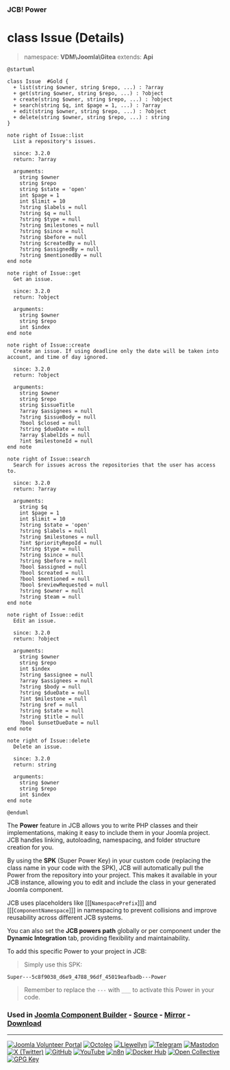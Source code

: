 ### JCB! Power
# class Issue (Details)
> namespace: **VDM\Joomla\Gitea**
> extends: **Api**

```uml
@startuml

class Issue  #Gold {
  + list(string $owner, string $repo, ...) : ?array
  + get(string $owner, string $repo, ...) : ?object
  + create(string $owner, string $repo, ...) : ?object
  + search(string $q, int $page = 1, ...) : ?array
  + edit(string $owner, string $repo, ...) : ?object
  + delete(string $owner, string $repo, ...) : string
}

note right of Issue::list
  List a repository's issues.

  since: 3.2.0
  return: ?array
  
  arguments:
    string $owner
    string $repo
    string $state = 'open'
    int $page = 1
    int $limit = 10
    ?string $labels = null
    ?string $q = null
    ?string $type = null
    ?string $milestones = null
    ?string $since = null
    ?string $before = null
    ?string $createdBy = null
    ?string $assignedBy = null
    ?string $mentionedBy = null
end note

note right of Issue::get
  Get an issue.

  since: 3.2.0
  return: ?object
  
  arguments:
    string $owner
    string $repo
    int $index
end note

note right of Issue::create
  Create an issue. If using deadline only the date will be taken into account, and time of day ignored.

  since: 3.2.0
  return: ?object
  
  arguments:
    string $owner
    string $repo
    string $issueTitle
    ?array $assignees = null
    ?string $issueBody = null
    ?bool $closed = null
    ?string $dueDate = null
    ?array $labelIds = null
    ?int $milestoneId = null
end note

note right of Issue::search
  Search for issues across the repositories that the user has access to.

  since: 3.2.0
  return: ?array
  
  arguments:
    string $q
    int $page = 1
    int $limit = 10
    ?string $state = 'open'
    ?string $labels = null
    ?string $milestones = null
    ?int $priorityRepoId = null
    ?string $type = null
    ?string $since = null
    ?string $before = null
    ?bool $assigned = null
    ?bool $created = null
    ?bool $mentioned = null
    ?bool $reviewRequested = null
    ?string $owner = null
    ?string $team = null
end note

note right of Issue::edit
  Edit an issue.

  since: 3.2.0
  return: ?object
  
  arguments:
    string $owner
    string $repo
    int $index
    ?string $assignee = null
    ?array $assignees = null
    ?string $body = null
    ?string $dueDate = null
    ?int $milestone = null
    ?string $ref = null
    ?string $state = null
    ?string $title = null
    ?bool $unsetDueDate = null
end note

note right of Issue::delete
  Delete an issue.

  since: 3.2.0
  return: string
  
  arguments:
    string $owner
    string $repo
    int $index
end note

@enduml
```

The **Power** feature in JCB allows you to write PHP classes and their implementations,
making it easy to include them in your Joomla project. JCB handles linking, autoloading,
namespacing, and folder structure creation for you.

By using the **SPK** (Super Power Key) in your custom code (replacing the class name
in your code with the SPK), JCB will automatically pull the Power from the repository
into your project. This makes it available in your JCB instance, allowing you to edit
and include the class in your generated Joomla component.

JCB uses placeholders like [[[`NamespacePrefix`]]] and [[[`ComponentNamespace`]]] in
namespacing to prevent collisions and improve reusability across different JCB systems.

You can also set the **JCB powers path** globally or per component under the
**Dynamic Integration** tab, providing flexibility and maintainability.

To add this specific Power to your project in JCB:

> Simply use this SPK:
```
Super---5c8f9038_d6e9_4788_96df_45019eafbadb---Power
```
> Remember to replace the `---` with `___` to activate this Power in your code.

### Used in [Joomla Component Builder](https://www.joomlacomponentbuilder.com) - [Source](https://git.vdm.dev/joomla/Component-Builder) - [Mirror](https://github.com/vdm-io/Joomla-Component-Builder) - [Download](https://git.vdm.dev/joomla/pkg-component-builder/releases)

---
[![Joomla Volunteer Portal](https://img.shields.io/badge/-Joomla-gold?logo=joomla)](https://volunteers.joomla.org/joomlers/1396-llewellyn-van-der-merwe "Join Llewellyn on the Joomla Volunteer Portal: Shaping the Future Together!") [![Octoleo](https://img.shields.io/badge/-Octoleo-black?logo=linux)](https://git.vdm.dev/octoleo "--quiet") [![Llewellyn](https://img.shields.io/badge/-Llewellyn-ffffff?logo=gitea)](https://git.vdm.dev/Llewellyn "Collaborate and Innovate with Llewellyn on Git: Building a Better Code Future!") [![Telegram](https://img.shields.io/badge/-Telegram-blue?logo=telegram)](https://t.me/Joomla_component_builder "Join Llewellyn and the Community on Telegram: Building Joomla Components Together!") [![Mastodon](https://img.shields.io/badge/-Mastodon-9e9eec?logo=mastodon)](https://joomla.social/@llewellyn "Connect and Engage with Llewellyn on Joomla Social: Empowering Communities, One Post at a Time!") [![X (Twitter)](https://img.shields.io/badge/-X-black?logo=x)](https://x.com/llewellynvdm "Join the Conversation with Llewellyn on X: Where Ideas Take Flight!") [![GitHub](https://img.shields.io/badge/-GitHub-181717?logo=github)](https://github.com/Llewellynvdm "Build, Innovate, and Thrive with Llewellyn on GitHub: Turning Ideas into Impact!") [![YouTube](https://img.shields.io/badge/-YouTube-ff0000?logo=youtube)](https://www.youtube.com/@OctoYou "Explore, Learn, and Create with Llewellyn on YouTube: Your Gateway to Inspiration!") [![n8n](https://img.shields.io/badge/-n8n-black?logo=n8n)](https://n8n.io/creators/octoleo "Effortless Automation and Impactful Workflows with Llewellyn on n8n!") [![Docker Hub](https://img.shields.io/badge/-Docker-grey?logo=docker)](https://hub.docker.com/u/llewellyn "Llewellyn on Docker: Containerize Your Creativity!") [![Open Collective](https://img.shields.io/badge/-Donate-green?logo=opencollective)](https://opencollective.com/joomla-component-builder "Donate towards JCB: Help Llewellyn financially so he can continue developing this great tool!") [![GPG Key](https://img.shields.io/badge/-GPG-blue?logo=gnupg)](https://git.vdm.dev/Llewellyn/gpg "Unlock Trust and Security with Llewellyn's GPG Key: Your Gateway to Verified Connections!")